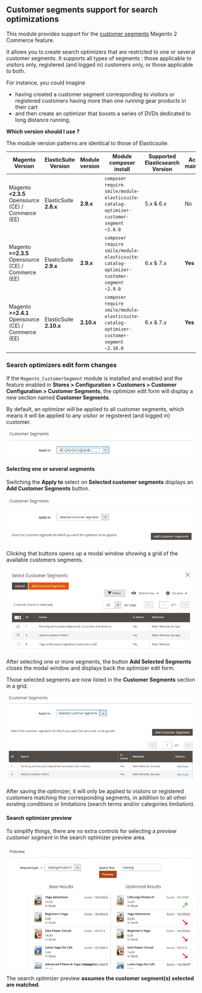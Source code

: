 ## Customer segments support for search optimizations

This module provides support for the [customer segments](https://docs.magento.com/m2/ee/user_guide/marketing/customer-segments.html) Magento 2 Commerce feature.

It allows you to create search optimizers that are restricted to one or several customer segments.
It supports all types of segments : those applicable to visitors only, registered (and logged in) customers only, or those applicable to both.

For instance, you could imagine
- having created a customer segment corresponding to visitors or registered customers having more than one *running* gear products in their cart
- and then create an optimizer that boosts a series of DVDs dedicated to long distance running.

**Which version should I use ?**

The module version patterns are identical to those of Elasticsuite.

Magento Version                                     | ElasticSuite Version    | Module version | Module composer install                                                                     | Supported Elasticsearch Version | Actively maintained
----------------------------------------------------|-------------------------|----------------|---------------------------------------------------------------------------------------------|---------------------------------|---------------------
Magento **<2.3.5** Opensource (CE) / Commerce (EE)  | ElasticSuite **2.8.x**  | **2.8.x**      | ```composer require smile/module-elasticsuite-catalog-optimizer-customer-segment ~2.8.0```  | 5.x & 6.x                       | No
Magento **>=2.3.5** Opensource (CE) / Commerce (EE) | ElasticSuite **2.9.x**  | **2.9.x**      | ```composer require smile/module-elasticsuite-catalog-optimizer-customer-segment ~2.9.0```  | 6.x & 7.x                       | **Yes**
Magento **>=2.4.1** Opensource (CE) / Commerce (EE) | ElasticSuite **2.10.x** | **2.10.x**     | ```composer require smile/module-elasticsuite-catalog-optimizer-customer-segment ~2.10.0``` | 6.x & 7.x                       | **Yes**

### Search optimizers edit form changes

If the `Magento_CustomerSegment` module is installed and enabled and the feature enabled in **Stores > Configuration > Customers > Customer Configuration > Customer Segments**, the optimizer edit form will display a new section named **Customer Segments**.

By default, an optimizer will be applied to all customer segments, which means it will be applied to any visitor or registered (and logged in) customer.

![Virtual Categories](doc/static/search_optimizers_customer_segments_default.png)

#### Selecting one or several segments

Switching the **Apply to** select on **Selected customer segments** displays an **Add Customer Segments** button.

![Virtual Categories](doc/static/search_optimizers_customer_segments_change_to_selected.png)

Clicking that buttons opens up a modal window showing a grid of the available customers segments.

![Virtual Categories](doc/static/search_optimizers_customer_segments_selecting_screen.png)

After selecting one or more segments, the button **Add Selected Segments** closes the modal window and displays back the optimizer edit form.

Those selected segments are now listed in the **Customer Segments** section in a grid.

![Virtual Categories](doc/static/search_optimizers_customer_segments_selected.png)

After saving the optimizer, it will only be applied to visitors or registered customers matching the corresponding segments, in addition to all other existing conditions or limitations (search terms and/or categories limitation).

#### Search optimizer preview

To simplify things, there are no extra controls for selecting a _preview customer segment_ in the search optimizer preview area.

![Virtual Categories](doc/static/search_optimizers_customer_segments_preview.png)

The search optimizer preview **assumes the customer segment(s) selected are matched**.
